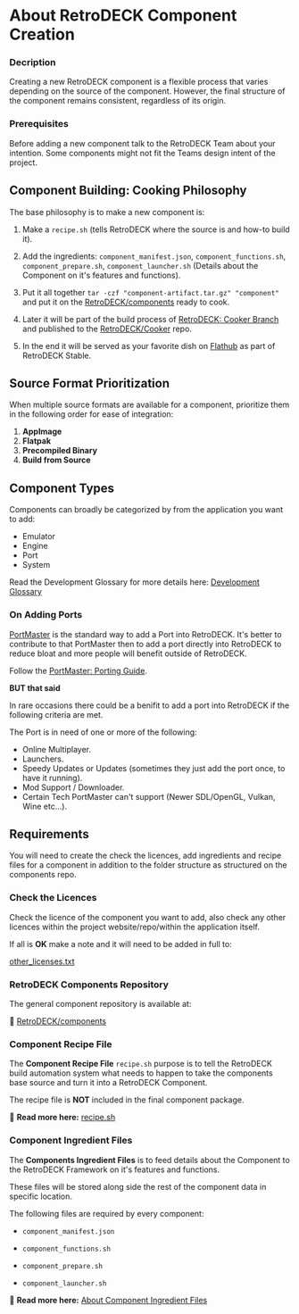 # About RetroDECK Component Creation

### Decription

Creating a new RetroDECK component is a flexible process that varies depending on the source of the component. However, the final structure of the component remains consistent, regardless of its origin.

### Prerequisites 

Before adding a new component talk to the RetroDECK Team about your intention. Some components might not fit the Teams design intent of the project.

## Component Building: Cooking Philosophy

The base philosophy is to make a new component is:

1. Make a `recipe.sh` (tells RetroDECK where the source is and how-to build it).

2. Add the ingredients: `component_manifest.json`, `component_functions.sh`, `component_prepare.sh`, `component_launcher.sh` (Details about the Component on it's features and functions).

3. Put it all together `tar -czf "component-artifact.tar.gz" "component"` and put it on the [RetroDECK/components](https://github.com/RetroDECK/components) ready to cook.

4. Later it will be part of the build process of [RetroDECK: Cooker Branch](https://github.com/RetroDECK/RetroDECK/tree/cooker) and published to the [RetroDECK/Cooker](https://github.com/RetroDECK/Cooker) repo. 

5. In the end it will be served as your favorite dish on [Flathub](https://flathub.org/apps/net.retrodeck.retrodeck) as part of RetroDECK Stable.

## Source Format Prioritization

When multiple source formats are available for a component, prioritize them in the following order for ease of integration:

1. **AppImage**
2. **Flatpak**
3. **Precompiled Binary**
4. **Build from Source**

## Component Types

Components can broadly be categorized by from the application you want to add:

- Emulator
- Engine
- Port
- System

Read the Development Glossary for more details here: [Development Glossary](../development-glossary.md) 

### On Adding Ports

[PortMaster](https://portmaster.games/) is the standard way to add a Port into RetroDECK. It's better to contribute to that PortMaster then to add a port directly into RetroDECK to reduce bloat and more people will benefit outside of RetroDECK. 

Follow the [PortMaster: Porting Guide](https://portmaster.games/porting.html).

**BUT that said**

In rare occasions there could be a benifit to add a port into RetroDECK if the following criteria are met.

The Port is in need of one or more of the following:

- Online Multiplayer.
- Launchers.
- Speedy Updates or Updates (sometimes they just add the port once, to have it running).
- Mod Support / Downloader.
- Certain Tech PortMaster can't support (Newer SDL/OpenGL, Vulkan, Wine etc...).

## Requirements

You will need to create the check the licences, add ingredients and recipe files for a component in addition to the folder structure as structured on the components repo.

### Check the Licences

Check the licence of the component you want to add, also check any other licences within the project website/repo/within the application itself. 

If all is **OK** make a note and it will need to be added in full to:

[other_licenses.txt](https://github.com/RetroDECK/RetroDECK/blob/main/other_licenses.txt) 


### RetroDECK Components Repository

The general component repository is available at:

🔗 [RetroDECK/components](https://github.com/RetroDECK/components)

### Component Recipe File

The **Component Recipe File** `recipe.sh` purpose is to tell the RetroDECK build automation system what needs to happen to take the components base source and turn it into a RetroDECK Component.

The recipe file is **NOT** included in the final component package. 

📄 **Read more here:** [recipe.sh](component-recipe.md)

### Component Ingredient Files

The **Components Ingredient Files** is to feed details about the Component to the RetroDECK Framework on it's features and functions.

These files will be stored along side the rest of the component data in specific location.

The following files are required by every component:

- `component_manifest.json`

- `component_functions.sh` 

- `component_prepare.sh`

- `component_launcher.sh`

📄 **Read more here:** [About Component Ingredient Files](about-component-ingredient-files.md)

